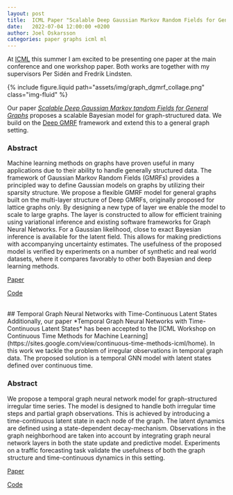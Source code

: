 ```yaml
---
layout: post
title:  ICML Paper "Scalable Deep Gaussian Markov Random Fields for General Graphs" + Workshop Paper on Temporal GNNs
date:   2022-07-04 12:00:00 +0200
author: Joel Oskarsson
categories: paper graphs icml ml
---
```


At [ICML](https://icml.cc/) this summer I am excited to be presenting one paper at the main conference and one workshop paper.
Both works are together with my supervisors Per Sidén and Fredrik Lindsten.

{% include figure.liquid path="assets/img/graph_dgmrf_collage.png" class="img-fluid" %}

Our paper [*Scalable Deep Gaussian Markov tandom Fields for General Graphs*](https://arxiv.org/abs/2206.05032) proposes a scalable Bayesian model for graph-structured data.
We build on the [Deep GMRF](https://arxiv.org/abs/2002.07467) framework and extend this to a general graph setting.


### Abstract
Machine learning methods on graphs have proven useful in many applications due to their ability to handle generally structured data. The framework of Gaussian Markov Random Fields (GMRFs) provides a principled way to define Gaussian models on graphs by utilizing their sparsity structure. We propose a flexible GMRF model for general graphs built on the multi-layer structure of Deep GMRFs, originally proposed for lattice graphs only. By designing a new type of layer we enable the model to scale to large graphs. The layer is constructed to allow for efficient training using variational inference and existing software frameworks for Graph Neural Networks. For a Gaussian likelihood, close to exact Bayesian inference is available for the latent field. This allows for making predictions with accompanying uncertainty estimates. The usefulness of the proposed model is verified by experiments on a number of synthetic and real world datasets, where it compares favorably to other both Bayesian and deep learning methods.

[Paper](https://arxiv.org/abs/2206.05032)

[Code](https://github.com/joeloskarsson/graph-dgmrf)

<br>
## Temporal Graph Neural Networks with Time-Continuous Latent States
Additionally, our paper *Temporal Graph Neural Networks with Time-Continuous Latent States* has been accepted to the [ICML Workshop on Continuous Time Methods for Machine Learning](https://sites.google.com/view/continuous-time-methods-icml/home).
In this work we tackle the problem of irregular observations in temporal graph data.
The proposed solution is a temporal GNN model with latent states defined over continuous time.

### Abstract
We propose a temporal graph neural network model for graph-structured irregular time series. The model is designed to handle both irregular time steps and partial graph observations. This is achieved by introducing a time-continuous latent state in each node of the graph. The latent dynamics are defined using a state-dependent decay-mechanism. Observations in the graph neighborhood are taken into account by integrating graph neural network layers in both the state update and predictive model. Experiments on a traffic forecasting task validate the usefulness of both the graph structure and time-continuous dynamics in this setting.

[Paper](https://drive.google.com/file/d/1vQW0UUXXgOExSkEUmpHSgbKQXf-66yns/view?usp=sharing)

[Code](https://github.com/joeloskarsson/continuous-temporal-gnn)


